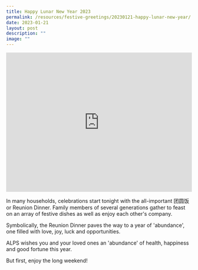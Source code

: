 ```yaml
---
title: Happy Lunar New Year 2023
permalink: /resources/festive-greetings/20230121-happy-lunar-new-year/
date: 2023-01-21
layout: post
description: ""
image: ""
---
```

<iframe allow="autoplay; clipboard-write; encrypted-media; picture-in-picture; web-share" allowfullscreen="true" frameborder="0" scrolling="no" style="aspect-ratio: 4 / 3; border: none; overflow: hidden; width: 100%; height: auto" src="https://www.facebook.com/plugins/video.php?height=420&amp;href=https%3A%2F%2Fwww.facebook.com%2Falpshealthcaresupplychain%2Fvideos%2F2431284437025317%2F&amp;show_text=false&amp;width=560&amp;t=0">
</iframe>

In many households, celebrations start tonight with the all-important 团圆饭 or Reunion Dinner. Family members of several generations gather to feast on an array of festive dishes as well as enjoy each other's company. 

Symbolically, the Reunion Dinner paves the way to a year of 'abundance', one filled with love, joy, luck and opportunities.

ALPS wishes you and your loved ones an 'abundance' of health, happiness and good fortune this year.

But first, enjoy the long weekend!